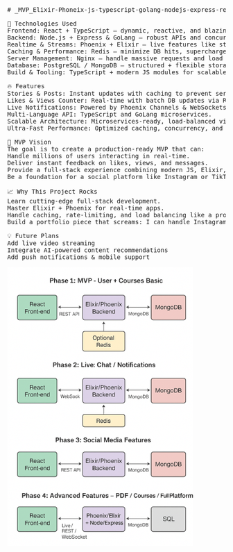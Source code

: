 <pre>  
# _MVP_Elixir-Phoneix-js-typescript-golang-nodejs-express-redis-nginx-React-3

🌟 Technologies Used
Frontend: React + TypeScript – dynamic, reactive, and blazing fast UI.
Backend: Node.js + Express & GoLang – robust APIs and concurrent processing.
Realtime & Streams: Phoenix + Elixir – live features like stories, messages, and notifications in milliseconds.
Caching & Performance: Redis – minimize DB hits, supercharge likes/views counter.
Server Management: Nginx – handle massive requests and load balancing.
Database: PostgreSQL / MongoDB – structured + flexible storage for all your content.
Build & Tooling: TypeScript + modern JS modules for scalable codebase.

🔥 Features
Stories & Posts: Instant updates with caching to prevent server overload.
Likes & Views Counter: Real-time with batch DB updates via Redis.
Live Notifications: Powered by Phoenix Channels & WebSockets.
Multi-Language API: TypeScript and GoLang microservices.
Scalable Architecture: Microservices-ready, load-balanced via Nginx.
Ultra-Fast Performance: Optimized caching, concurrency, and async processing.

🎯 MVP Vision
The goal is to create a production-ready MVP that can:
Handle millions of users interacting in real-time.
Deliver instant feedback on likes, views, and messages.
Provide a full-stack experience combining modern JS, Elixir, and GoLang.
Be a foundation for a social platform like Instagram or TikTok.

📈 Why This Project Rocks
Learn cutting-edge full-stack development.
Master Elixir + Phoenix for real-time apps.
Handle caching, rate-limiting, and load balancing like a pro.
Build a portfolio piece that screams: I can handle Instagram-scale platforms.

💡 Future Plans
Add live video streaming
Integrate AI-powered content recommendations
Add push notifications & mobile support

<img src="./zzzzzzzzzzzzzzzzzzzz.PNG" alt=""/>
  </pre>
